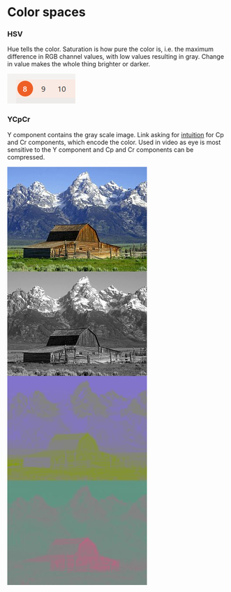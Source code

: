 # Color spaces

### HSV

Hue tells the color. Saturation is how pure the color is, i.e. the maximum difference in RGB channel values, with low values resulting in gray. Change in value makes the whole thing brighter or darker.

![The hue and the value is approximately the same for the red color but saturation is different. ](../.gitbook/assets/image%20%283%29.png)

### YCpCr

Y component contains the gray scale image. Link asking for [intuition](https://dsp.stackexchange.com/questions/4849/understanding-cb-and-cr-components-of-ycbcr-color-space) for Cp and Cr components, which encode the color. Used in video as eye is most sensitive to the Y component and Cp and Cr components can be compressed.

![From wikipedia. Public domain.](../.gitbook/assets/image%20%285%29.png)



